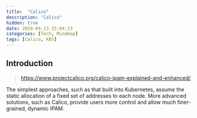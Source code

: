 ```yaml
---
title:  "Calico"
description: "Calico"
hidden: true
date: 2019-04-13 15:04:23
categories: [Tech, Mindmap]
tags: [Calico, K8S]
---
```


## Introduction

> https://www.projectcalico.org/calico-ipam-explained-and-enhanced/

  The simplest approaches, such as that built into Kubernetes, assume the static allocation of a fixed set of addresses to each node. More advanced solutions, such as Calico, provide users more control and allow much finer-grained, dynamic IPAM.
  
